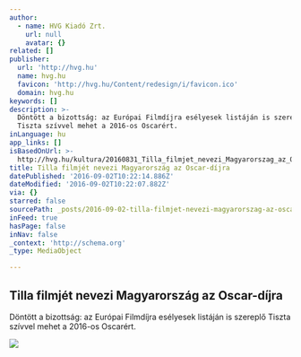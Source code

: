 ```yaml
---
author:
  - name: HVG Kiadó Zrt.
    url: null
    avatar: {}
related: []
publisher:
  url: 'http://hvg.hu'
  name: hvg.hu
  favicon: 'http://hvg.hu/Content/redesign/i/favicon.ico'
  domain: hvg.hu
keywords: []
description: >-
  Döntött a bizottság: az Európai Filmdíjra esélyesek listáján is szereplő
  Tiszta szívvel mehet a 2016-os Oscarért.
inLanguage: hu
app_links: []
isBasedOnUrl: >-
  http://hvg.hu/kultura/20160831_Tilla_filmjet_nevezi_Magyarorszag_az_Oscardijra#rss
title: Tilla filmjét nevezi Magyarország az Oscar-díjra
datePublished: '2016-09-02T10:22:14.886Z'
dateModified: '2016-09-02T10:22:07.882Z'
via: {}
starred: false
sourcePath: _posts/2016-09-02-tilla-filmjet-nevezi-magyarorszag-az-oscar-dijra.md
inFeed: true
hasPage: false
inNav: false
_context: 'http://schema.org'
_type: MediaObject

---
```

<article style=""><h1>Tilla filmjét nevezi Magyarország az Oscar-díjra</h1><p>Döntött a bizottság: az Európai Filmdíjra esélyesek listáján is szereplő Tiszta szívvel mehet a 2016-os Oscarért.</p><img src="http://images.hvg.hu/image.aspx?id=c948bad6-c513-4093-9972-3823ef98da36&amp;view=7fcefbf8-ac48-4ee6-aef5-32203afa118c" /></article>